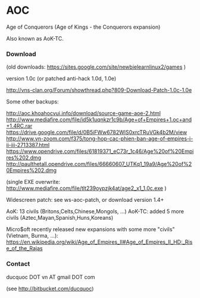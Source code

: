 AOC
===

Age of Conquerors (Age of Kings - the Conquerors expansion)

Also known as AoK-TC.

### Download

(old downloads: https://sites.google.com/site/newbielearnlinux2/games )

version 1.0c (or patched anti-hack 1.0d, 1.0e)

http://vns-clan.org/Forum/showthread.php?809-Download-Patch-1.0c-1.0e

Some other backups:

http://aoc.khoahocvui.info/download/source-game-aoe-2.html
http://www.mediafire.com/file/id5k1uqnkzr1c9b/Age+of+Empires+1.oc+and+1.4RC.rar
https://drive.google.com/file/d/0B5iFWw6782WlS0xrcTRuVGk4b2M/view
http://www.vn-zoom.com/f375/tong-hop-cac-phien-ban-age-of-empires-i-ii-iii-2713387.html
https://www.opendrive.com/files/61819371_eC73r_1c46/Age%20of%20Empires%202.dmg
http://paulthetall.opendrive.com/files/66660607_UTKq1_19a9/Age%20of%20Empires%202.dmg

(single EXE overwrite: http://www.mediafire.com/file/tlt239oypzjk4at/age2_x1_1.0c.exe )

Widescreen patch: see ws-aoc-patch, or download version 1.4+ 

AoK: 13 civils (Britons,Celts,Chinese,Mongols, ...)
AoK-TC: added 5 more civils (Aztec,Mayan,Spanish,Huns,Koreans)

Micro$oft recently released new expansions with some more "civils" (Vietnam, Burma, ...):
https://en.wikipedia.org/wiki/Age_of_Empires_II#Age_of_Empires_II_HD:_Rise_of_the_Rajas


### Contact

ducquoc DOT vn AT gmail DOT com 

(see http://bitbucket.com/ducquoc)
